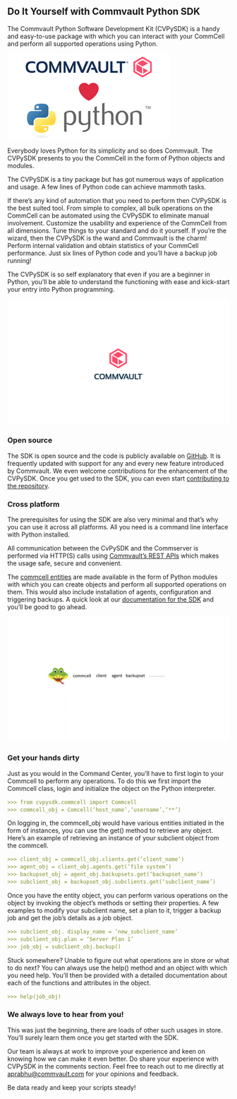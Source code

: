 ## Do It Yourself with Commvault Python SDK

The Commvault Python Software Development Kit (CVPySDK) is a handy and easy-to-use package with which you can interact with your CommCell and perform all supported operations using Python.

![Image](https://raw.githubusercontent.com/iamthemananiket/cvpysdk-blog/gh-pages/cvltpy.png)

Everybody loves Python for its simplicity and so does Commvault. The CVPySDK presents to you the CommCell in the form of Python objects and modules.

The CVPySDK is a tiny package but has got numerous ways of application and usage. A few lines of Python code can achieve mammoth tasks.

If there’s any kind of automation that you need to perform then CVPySDK is the best suited tool. From simple to complex, all bulk operations on the CommCell can be automated using the CVPySDK to eliminate manual involvement.
Customize the usability and experience of the CommCell from all dimensions. Tune things to your standard and do it yourself. If you’re the wizard, then the CVPySDK is the wand and Commvault is the charm!
Perform internal validation and obtain statistics of your CommCell performance.
Just six lines of Python code and you’ll have a backup job running!

The CVPySDK is so self explanatory that even if you are a beginner in Python, you’ll be able to understand the functioning with ease and kick-start your entry into Python programming.

![Image](https://raw.githubusercontent.com/iamthemananiket/cvpysdk-blog/gh-pages/xplatform-opensource.gif)

### Open source

The SDK is open source and the code is publicly available on [GitHub](https://github.com/Commvault/cvpysdk). It is frequently updated with support for any and every new feature introduced by Commvault. We even welcome contributions for the enhancement of the CVPySDK. Once you get used to the SDK, you can even start [contributing to the repository](https://github.com/Commvault/cvpysdk#contribution-guidelines).


### Cross platform

The prerequisites for using the SDK are also very minimal and that’s why you can use it across all platforms. All you need is a command line interface with Python installed.

All communication between the CvPySDK and the Commserver is performed via HTTP(S) calls using [Commvault’s REST APIs](https://documentation.commvault.com/11.24/essential/45540_rest_api_overview.html) which makes the usage safe, secure and convenient.

The [commcell entities](https://documentation.commvault.com/commvault/v11/article?p=1614.htm) are made available in the form of Python modules with which you can create objects and perform all supported operations on them. This would also include installation of agents, configuration and triggering backups. A quick look at our [documentation for the SDK](https://documentation.commvault.com/commvault/v11/article?p=45526_1.htm) and you’ll be good to go ahead.

![Image](https://raw.githubusercontent.com/iamthemananiket/cvpysdk-blog/gh-pages/Backup.gif)

### Get your hands dirty

Just as you would in the Command Center, you’ll have to first login to your Commcell to perform any operations. To do this we first import the Commcell class, login and initialize the object on the Python interpreter.
```markdown
>>> from cvpysdk.commcell import Commcell
>>> commcell_obj = Comcell(‘host_name’,‘username’,‘**’)
```

On logging in, the commcell_obj would have various entities initiated in the form of instances, you can use the get() method to retrieve any object. Here’s an example of retrieving an instance of your subclient object from the commcell.
```markdown
>>> client_obj = commcell_obj.clients.get(‘client_name’)
>>> agent_obj = client_obj.agents.get(‘file system’)
>>> backupset_obj = agent_obj.backupsets.get(‘backupset_name’)
>>> subclient_obj = backupset_obj.subclients.get(‘subclient_name’)
```

Once you have the entity object, you can perform various operations on the object by invoking the object’s methods or setting their properties. A few examples to modify your subclient name, set a plan to it, trigger a backup job and get the job’s details as a job object.
```markdown
>>> subclient_obj. display_name = ‘new_subclient_name’
>>> subclient_obj.plan = ‘Server Plan 1’
>>> job_obj = subclient_obj.backup()
```

Stuck somewhere? Unable to figure out what operations are in store or what to do next? You can always use the help() method and an object with which you need help. You’ll then be provided with a detailed documentation about each of the functions and attributes in the object.
```markdown
>>> help(job_obj)
```
### We always love to hear from you!

This was just the beginning, there are loads of other such usages in store. You’ll surely learn them once you get started with the SDK.

Our team is always at work to improve your experience and keen on knowing how we can make it even better. Do share your experience with CVPySDK in the comments section. Feel free to reach out to me directly at aprabhu@commvault.com for your opinions and feedback.

Be data ready and keep your scripts steady!
